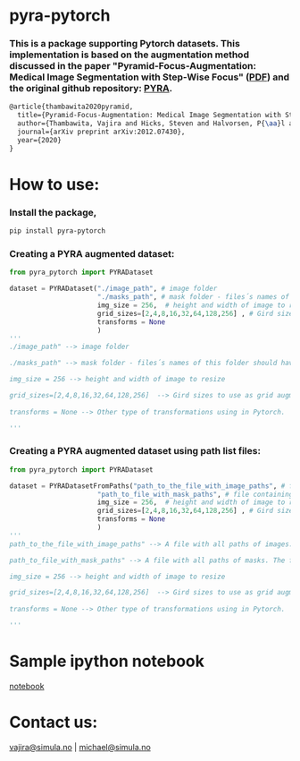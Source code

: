# pyra-pytorch


### This is a package supporting Pytorch datasets. This implementation is based on the augmentation method discussed in the paper "Pyramid-Focus-Augmentation: Medical Image Segmentation with Step-Wise Focus" ([PDF](https://arxiv.org/pdf/2012.07430v1.pdf)) and the original github repository: [PYRA](https://vlbthambawita.github.io/PYRA/).





```latex
@article{thambawita2020pyramid,
  title={Pyramid-Focus-Augmentation: Medical Image Segmentation with Step-Wise Focus},
  author={Thambawita, Vajira and Hicks, Steven and Halvorsen, P{\aa}l and Riegler, Michael A},
  journal={arXiv preprint arXiv:2012.07430},
  year={2020}
}
```

# How to use:

### Install the package,
```bash
pip install pyra-pytorch
```

### Creating a PYRA augmented dataset:

```python
from pyra_pytorch import PYRADataset

dataset = PYRADataset("./image_path", # image folder
                      "./masks_path", # mask folder - files´s names of this folder should have image names as prefix to find correct image and mask pairs.
                      img_size = 256,  # height and width of image to resize
                      grid_sizes=[2,4,8,16,32,64,128,256] , # Gird sizes to use as grid augmentation. Note that, the image size after resizing ()
                      transforms = None
                      )
'''
./image_path" --> image folder

./masks_path" --> mask folder - files´s names of this folder should have image names as prefix to find correct image and mask pairs.

img_size = 256 --> height and width of image to resize

grid_sizes=[2,4,8,16,32,64,128,256]  --> Gird sizes to use as grid augmentation. Note that, the image size after resizing (in this case, it is 256) shoud be divisible by these grid sizes.
                      
transforms = None --> Other type of transformations using in Pytorch. 

'''
```


### Creating a PYRA augmented dataset using path list files:

```python
from pyra_pytorch import PYRADataset

dataset = PYRADatasetFromPaths("path_to_the_file_with_image_paths", # file containing all image paths
                      "path_to_file_with_mask_paths", # file containing all mask paths - files´s names of this folder should have image names as prefix to find correct image and mask pairs.
                      img_size = 256,  # height and width of image to resize
                      grid_sizes=[2,4,8,16,32,64,128,256] , # Gird sizes to use as grid augmentation. Note that, the image size after resizing ()
                      transforms = None
                      )
'''
path_to_the_file_with_image_paths" --> A file with all paths of images. File should have one path (absolute path) per line. 

path_to_file_with_mask_paths" --> A file with all paths of masks. The file should have one path (absolute path) per line. Please use the image names as prefix for mask's names to find correct mask for correct image.

img_size = 256 --> height and width of image to resize

grid_sizes=[2,4,8,16,32,64,128,256]  --> Gird sizes to use as grid augmentation. Note that, the image size after resizing (in this case, it is 256) shoud be divisible by these grid sizes.
                      
transforms = None --> Other type of transformations using in Pytorch. 

'''
```

# Sample ipython notebook

[notebook](https://github.com/vlbthambawita/pyra-pytorch/blob/main/tutorial/load_data_with_PYRA.ipynb)


# Contact us:

vajira@simula.no | michael@simula.no
